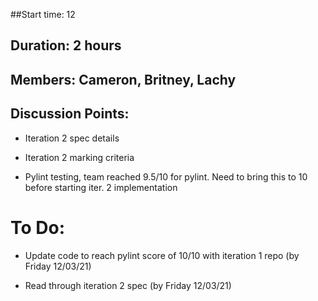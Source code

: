 ##Start time: 12 

## Duration: 2 hours 

## Members: Cameron, Britney, Lachy 

## Discussion Points: 

* Iteration 2 spec details 

* Iteration 2 marking criteria 

* Pylint testing, team reached 9.5/10 for pylint. Need to bring this to 10 before starting iter. 2 implementation 

# To Do: 

* Update code to reach pylint score of 10/10 with iteration 1 repo (by Friday 12/03/21) 

* Read through iteration 2 spec (by Friday 12/03/21) 

 

 